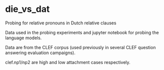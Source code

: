 # die_vs_dat
Probing for relative pronouns in Dutch relative clauses

Data used in the probing experiments and jupyter notebook for probing the language models. 

Data are from the CLEF corpus (used previously in several CLEF question answering evaluation campaigns). 

clef.np1/np2 are high and low attachment cases respectively.
